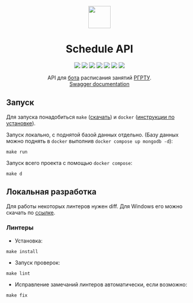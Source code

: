 <p align="center">
    <img height="60px" width="60px" src="https://avatars.githubusercontent.com/u/163825083?s=100&v=4" />
    <h1 align="center">Schedule API</h1>
</p>

<p align="center">
    <a href="https://github.com/schedule-rsreu/schedule-api/actions/workflows/lint.yml"><img src="https://github.com/schedule-rsreu/schedule-api/actions/workflows/lint.yml/badge.svg" /></a>
    <a href="https://goreportcard.com/report/github.com/schedule-rsreu/schedule-api"><img src="https://goreportcard.com/badge/github.com/schedule-rsreu/schedule-api"/></a>
    <a href="https://img.shields.io/github/go-mod/go-version/schedule-rsreu/schedule-api"><img src="https://img.shields.io/github/go-mod/go-version/schedule-rsreu/schedule-api" /></a>
    <a href="/LICENSE"><img src="https://img.shields.io/badge/license-MIT-blue" /></a>
    <a href="https://codecov.io/github/schedule-rsreu/schedule-api"><img src="https://codecov.io/github/schedule-rsreu/schedule-api/graph/badge.svg?token=IFHLWELSNW" /></a>
    <a href="https://github.com/schedule-rsreu/schedule-api/actions/workflows/codeql.yml" title="Code quality workflow status"><img src="https://github.com/schedule-rsreu/schedule-api/actions/workflows/codeql.yml/badge.svg" /></a>
    <a href="https://github.com/schedule-rsreu/schedule-api/actions/workflows/dependabot/dependabot-updates"><img src="https://badgen.net/github/dependabot/schedule-rsreu/schedule-api" /></a>
</p>


<p align="center">
    API для <a href="https://t.me/schedule_rsreu_bot">бота</a> расписания занятий <a href="https://rsreu.ru/studentu/raspisanie-zanyatij">РГРТУ</a>.
<br>
<a href="https://api.rsreu-schedule.ru/docs/index.html">Swagger documentation</a>
</p>

## Запуск

Для запуска понадобиться `make` ([скачать](https://cmake.org/download/))
и `docker` ([инструкции по установке](https://docs.docker.com/engine/install/)).

Запуск локально, с поднятой базой данных отдельно. (Базу данных можно поднять в `docker`
выполнив `docker compose up mongodb -d`):

```shell
make run
```

Запуск всего проекта с помощью `docker compose`:

```shell
make d
```

## Локальная разработка

Для работы некоторых линтеров нужен diff. Для Windows его можно скачать
по [ссылке](https://deac-riga.dl.sourceforge.net/project/gnuwin32/diffutils/2.8.7-1/diffutils-2.8.7-1.exe?viasf=1).

### Линтеры

- Установка:

```shell
make install
```

- Запуск проверок:

```shell
make lint
```

- Исправление замечаний линтеров автоматически, если возможно:

```shell
make fix
```
